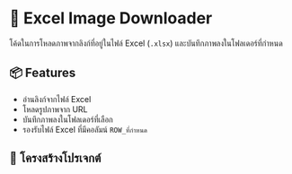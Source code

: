 # 📸 Excel Image Downloader

โค้ดในการโหลดภาพจากลิงก์ที่อยู่ในไฟล์ Excel (`.xlsx`) และบันทึกภาพลงในโฟลเดอร์ที่กำหนด

## 📦 Features
- อ่านลิงก์จากไฟล์ Excel
- โหลดรูปภาพจาก URL
- บันทึกภาพลงในโฟลเดอร์ที่เลือก
- รองรับไฟล์ Excel ที่มีคอลัมน์ `ROW_ที่กำหนด`

## 📂 โครงสร้างโปรเจกต์

